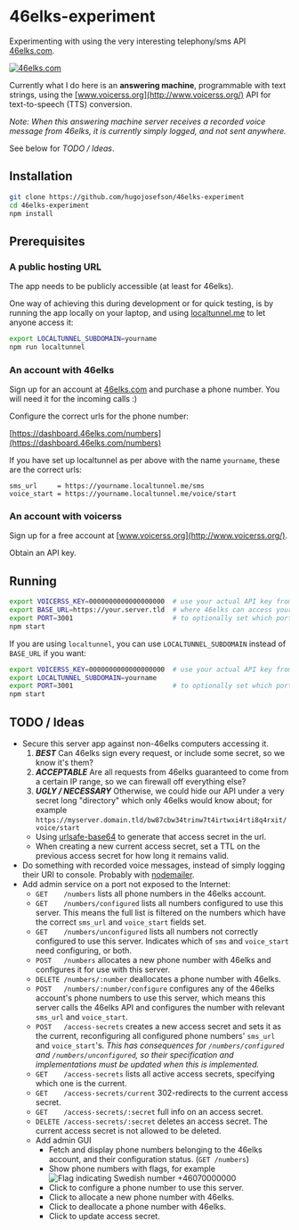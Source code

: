 # 46elks-experiment

Experimenting with using the very interesting telephony/sms API
[46elks.com](https://www.46elks.com/).

[<img src="http://www.46elks.com/images/media/46elks-horizontal.png" border="0" alt="46elks.com">](https://www.46elks.com/)

Currently what I do here is an **answering machine**, programmable with text
strings, using the [www.voicerss.org](http://www.voicerss.org/) API for
text-to-speech (TTS) conversion.

*Note: When this answering machine server receives a recorded voice message
from 46elks, it is currently simply logged, and not sent anywhere.*

See below for *TODO / Ideas*.

## Installation

```bash
git clone https://github.com/hugojosefson/46elks-experiment
cd 46elks-experiment
npm install
```

## Prerequisites

### A public hosting URL

The app needs to be publicly accessible (at least for 46elks).

One way of achieving this during development or for quick testing, is by
running the app locally on your laptop, and using
[localtunnel.me](https://localtunnel.me/) to let anyone access it:

```bash
export LOCALTUNNEL_SUBDOMAIN=yourname
npm run localtunnel
```

### An account with 46elks

Sign up for an account at [46elks.com](https://www.46elks.com/) and purchase a
phone number. You will need it for the incoming calls :)

Configure the correct urls for the phone number:
 
[https://dashboard.46elks.com/numbers](https://dashboard.46elks.com/numbers)

If you have set up localtunnel as per above with the name `yourname`, these are
the correct urls:

```
sms_url     = https://yourname.localtunnel.me/sms
voice_start = https://yourname.localtunnel.me/voice/start
```

### An account with voicerss

Sign up for a free account at [www.voicerss.org](http://www.voicerss.org/).

Obtain an API key.

## Running

```bash
export VOICERSS_KEY=0000000000000000000  # use your actual API key from www.voicerss.org
export BASE_URL=https://your.server.tld  # where 46elks can access your server, without trailing slash
export PORT=3001                         # to optionally set which port your server should listen on (default is 3001)
npm start
```

If you are using `localtunnel`, you can use `LOCALTUNNEL_SUBDOMAIN` instead of `BASE_URL` if you want:

```bash
export VOICERSS_KEY=0000000000000000000  # use your actual API key from www.voicerss.org
export LOCALTUNNEL_SUBDOMAIN=yourname
export PORT=3001                         # to optionally set which port your server should listen on (default is 3001)
npm start
```

## TODO / Ideas

  * Secure this server app against non-46elks computers accessing it.
    1. ***BEST*** Can 46elks sign every request, or include some secret, so we
    know it's them?
    2. ***ACCEPTABLE*** Are all requests from 46elks guaranteed to come from a
    certain IP range, so we can firewall off everything else?
    3. ***UGLY / NECESSARY*** Otherwise, we could hide our API under a very
    secret long "directory" which only 46elks would know about; for example
    `https://myserver.domain.tld/bw87cbw34trinw7t4irtwxi4rti8q4rxit/voice/start`
      * Using [urlsafe-base64](https://www.npmjs.com/package/urlsafe-base64) to
      generate that access secret in the url.
      * When creating a new current access secret, set a TTL on the previous
      access secret for how long it remains valid.
  * Do something with recorded voice messages, instead of simply logging their
  URI to console. Probably with [nodemailer](https://www.npmjs.com/package/nodemailer).
  * Add admin service on a port not exposed to the Internet:
    * `GET    /numbers` lists all phone numbers in the 46elks account.
    * `GET    /numbers/configured` lists all numbers configured to use this server.
    This means the full list is filtered on the numbers which have the correct
    `sms_url` and `voice_start` fields set.
    * `GET    /numbers/unconfigured` lists all numbers not correctly configured to
    use this server. Indicates which of `sms` and `voice_start` need
    configuring, or both. 
    * `POST   /numbers` allocates a new phone number with 46elks and configures
    it for use with this server.
    * `DELETE /numbers/:number` deallocates a phone number with 46elks.
    * `POST   /numbers/:number/configure` configures any of the 46elks account's
    phone numbers to use this server, which means this server calls the 46elks
    API and configures the number with relevant `sms_url` and `voice_start`.
    * `POST   /access-secrets` creates a new access secret and sets it as the
    current, reconfiguring all configured phone numbers' `sms_url` and
    `voice_start`'s. *This has consequences for `/numbers/configured` and
    `/numbers/unconfigured`, so their specification and implementations must be
    updated when this is implemented.*
    * `GET    /access-secrets` lists all active access secrets, specifying which
    one is the current.
    * `GET    /access-secrets/current` 302-redirects to the current access secret.
    * `GET    /access-secrets/:secret` full info on an access secret.
    * `DELETE /access-secrets/:secret` deletes an access secret. The current
    access secret is not allowed to be deleted.
    * Add admin GUI
      * Fetch and display phone numbers belonging to the 46elks account, and
      their configuration status. (`GET /numbers`)
      * Show phone numbers with flags, for example
      ![Flag indicating Swedish number](http://www.flag-cdn.com/flags/16/se.png)
      +46070000000
      * Click to configure a phone number to use this server.
      * Click to allocate a new phone number with 46elks.
      * Click to deallocate a phone number with 46elks.
      * Click to update access secret.